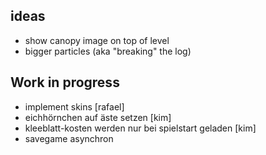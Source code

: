 ## ideas
- show canopy image on top of level
- bigger particles (aka "breaking" the log)

## Work in progress
- implement skins [rafael]
- eichhörnchen auf äste setzen [kim]
- kleeblatt-kosten werden nur bei spielstart geladen [kim]
- savegame asynchron
